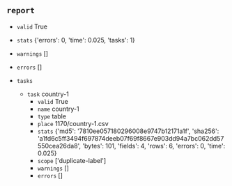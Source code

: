 ## `report`
- `valid` True
- `stats` {'errors': 0, 'time': 0.025, 'tasks': 1}
- `warnings` []
- `errors` []
    
- `tasks` 
    - `task`  country-1
        - `valid` True
        - `name` country-1
        - `type` table
        - `place` 1170/country-1.csv
        - `stats` {'md5': '7810ee057180296008e9747b12171a1f', 'sha256': 'a1fd6c5ff3494f697874deeb07f69f8667e903dd94a7bc062dd57550cea26da8', 'bytes': 101, 'fields': 4, 'rows': 6, 'errors': 0, 'time': 0.025}
        - `scope` ['duplicate-label']
        - `warnings` []
        - `errors` []